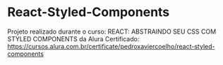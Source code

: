 # React-Styled-Components
Projeto realizado durante o curso: REACT: ABSTRAINDO SEU CSS COM STYLED COMPONENTS da Alura
Certificado: https://cursos.alura.com.br/certificate/pedroxaviercoelho/react-styled-components
